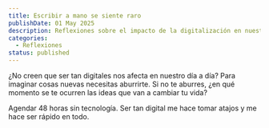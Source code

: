 ```yaml
---
title: Escribir a mano se siente raro
publishDate: 01 May 2025
description: Reflexiones sobre el impacto de la digitalización en nuestra creatividad y bienestar.
categories:
  - Reflexiones
status: published
---
```


¿No creen que ser tan digitales nos afecta en nuestro día a día? Para imaginar cosas nuevas necesitas aburrirte. Si no te aburres, ¿en qué momento se te ocurren las ideas que van a cambiar tu vida?

Agendar 48 horas sin tecnología. Ser tan digital me hace tomar atajos y me hace ser rápido en todo.
